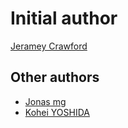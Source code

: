 # Initial author

[Jeramey Crawford](https://github.com/jeramey)

## Other authors

- [Jonas mg](https://github.com/kless)
- [Kohei YOSHIDA](https://github.com/yosida95)
